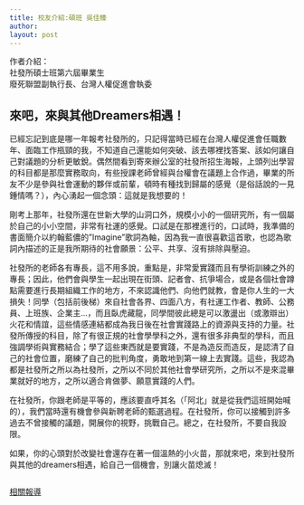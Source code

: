 ```yaml
---
title: 校友介紹:碩班 吳佳臻
author: 
layout: post
---
```


作者介紹：  
社發所碩士班第六屆畢業生  
廢死聯盟副執行長、台灣人權促進會執委

## 來吧，來與其他Dreamers相遇！

已經忘記到底是哪一年報考社發所的，只記得當時已經在台灣人權促進會任職數年、面臨工作瓶頸的我，不知道自己還能如何突破、該去哪裡找答案、該如何讓自己對議題的分析更敏銳。偶然間看到寄來辦公室的社發所招生海報，上頭列出學習的科目都是那麼實務取向，有些授課老師曾經與台權會在議題上合作過，畢業的所友不少是參與社會運動的夥伴或前輩，頓時有種找到歸屬的感覺（是俗話說的一見鍾情嗎？），內心湧起一個念頭：這就是我想要的！

剛考上那年，社發所還在世新大學的山洞口外，規模小小的一個研究所，有一個屬於自己的小小空間，非常有社運的感覺。口試是在那裡進行的，口試時，我準備的書面簡介以約翰藍儂的”Imagine”歌詞為軸，因為我一直很喜歡這首歌，也認為歌詞內描述的正是我所期待的社會願景：公平、共享、沒有排除與壓迫。

社發所的老師各有專長，這不用多說，重點是，非常愛實踐而且有學術訓練之外的專長；因此，他們會與學生一起出現在街頭、記者會、抗爭場合，或是各個社會蹲點需要進行長期組織工作的地方，不來認識他們、向他們就教，會是你人生的一大損失！同學（包括前後梯）來自社會各界、四面八方，有社運工作者、教師、公務員、上班族、企業主...，而且臥虎藏龍，同學間彼此總是可以激盪出（或激辯出）火花和情誼，這些情感連結都成為我日後在社會實踐路上的資源與支持的力量。社發所傳授的科目，除了有很正規的社會學學科之外，還有很多非典型的學科，而且強調學術與實務結合；學了這些東西就是要實踐，不是為造反而造反，是認清了自己的社會位置，磨練了自己的批判角度，勇敢地到第一線上去實踐。這些，我認為都是社發所之所以為社發所，之所以不同於其他社會學研究所，之所以不是來混畢業就好的地方，之所以適合肯做夢、願意實踐的人們。

在社發所，你跟老師是平等的，應該要直呼其名（「阿北」就是從我們這班開始喊的），我們當時還有機會參與新聘老師的甄選過程。在社發所，你可以接觸到許多過去不曾接觸的議題，開展你的視野，挑戰自己。總之，在社發所，不要自我設限。

如果，你的心頭對於改變社會還存在著一個溫熱的小火苗，那就來吧，來到社發所與其他的dreamers相遇，給自己一個機會，別讓火苗熄滅！

<span class="image"><img src="{{ 'assets/images/alumni/wu01.jpeg' | relative_url }}" alt="" /></span>

[相關報導](http://issuu.com/gentamedia/docs/streetvoice16_dec2014)

